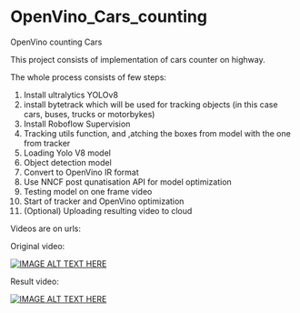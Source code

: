 # OpenVino_Cars_counting
OpenVino counting Cars

This project consists of implementation of cars counter on highway.

The whole process consists of few steps:
1. Install ultralytics  YOLOv8
2. install bytetrack which will be used for tracking objects (in this case cars, buses, trucks or motorbykes)
3. Install Roboflow Supervision
4. Tracking utils function, and ,atching the boxes from model with the one from tracker
5. Loading Yolo V8 model
6. Object detection model
7. Convert to OpenVino IR format
8. Use NNCF post qunatisation API for model optimization
9. Testing model on one frame video
10. Start of tracker and OpenVino optimization
11. (Optional) Uploading resulting video to cloud

Videos are on urls:

Original video: 

[![IMAGE ALT TEXT HERE](https://img.youtube.com/vi/ayMn05QY_UY/0.jpg)](https://www.youtube.com/watch?v=ayMn05QY_UY)

Result video: 

[![IMAGE ALT TEXT HERE](https://img.youtube.com/vi/xFJue6uXx2w/0.jpg)](https://www.youtube.com/watch?v=xFJue6uXx2w)
